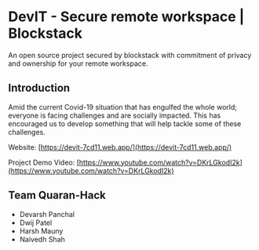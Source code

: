 # DevIT - Secure remote workspace | Blockstack

An open source project secured by blockstack with commitment of privacy and ownership for your remote workspace.

## Introduction

Amid the current Covid-19 situation that has engulfed the whole world; everyone is facing challenges and are socially impacted. This has encouraged us to develop something that will help tackle some of these challenges.

Website: [https://devit-7cd11.web.app/](https://devit-7cd11.web.app/)

Project Demo Video: [https://www.youtube.com/watch?v=DKrLGkodI2k](https://www.youtube.com/watch?v=DKrLGkodI2k)

## Team Quaran-Hack

- Devarsh Panchal
- Dwij Patel
- Harsh Mauny
- Naivedh Shah
